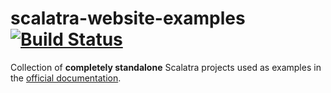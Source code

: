 # scalatra-website-examples [![Build Status](http://ci.yuvimasory.com/job/scalatra-website-examples/badge/icon)](http://ci.yuvimasory.com/job/scalatra-website-examples/) #

Collection of **completely standalone** Scalatra projects used as examples in the
[official documentation](http://scalatra.org).
